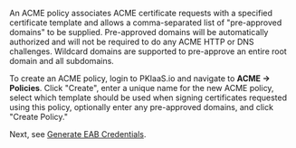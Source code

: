 An ACME policy associates ACME certificate requests with a specified certificate template and allows a comma-separated list of "pre-approved domains" to be supplied. Pre-approved domains will be automatically authorized and will not be required to do any ACME HTTP or DNS challenges. Wildcard domains are supported to pre-approve an entire root domain and all subdomains.

To create an ACME policy, login to PKIaaS.io and navigate to **ACME -> Policies**. Click "Create", enter a unique name for the new ACME policy, select which template should be used when signing certificates requested using this policy, optionally enter any pre-approved domains, and click "Create Policy."

Next, see [Generate EAB Credentials](generate-eab-credentials.md).